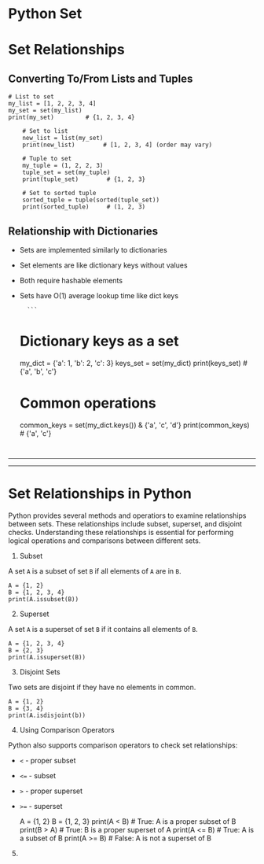 # Python Set
# Set Relationships

## Converting To/From Lists and Tuples

	# List to set
	my_list = [1, 2, 2, 3, 4]
	my_set = set(my_list)
	print(my_set)         # {1, 2, 3, 4}

        # Set to list
        new_list = list(my_set)
        print(new_list)        # [1, 2, 3, 4] (order may vary)

        # Tuple to set
        my_tuple = (1, 2, 2, 3)
        tuple_set = set(my_tuple)
        print(tuple_set)        # {1, 2, 3}

        # Set to sorted tuple
        sorted_tuple = tuple(sorted(tuple_set))
        print(sorted_tuple)     # (1, 2, 3)

## Relationship with Dictionaries

- Sets are implemented similarly to dictionaries
- Set elements are like dictionary keys without values
- Both require hashable elements
- Sets have O(1) average lookup time like dict keys

        ```
	# Dictionary keys as a set
	my_dict = {'a': 1, 'b': 2, 'c': 3}
	keys_set = set(my_dict)
	print(keys_set)                   # {'a', 'b', 'c'}

	# Common operations
	common_keys = set(my_dict.keys()) & {'a', 'c', 'd'}
	print(common_keys)                # {'a', 'c'}
	```


---
---

# Set Relationships in Python

Python provides several methods and operatiors to examine relationships between sets. These relationships include subset, superset, and disjoint checks. Understanding these relationships is essential for performing logical operations and comparisons between different sets.

1. Subset

A set `A` is a subset of set `B` if all elements of `A` are in `B`.

	A = {1, 2}
	B = {1, 2, 3, 4}
	print(A.issubset(B))

2. Superset

A set `A` is a superset of set `B` if it contains all elements of `B`.

	A = {1, 2, 3, 4}
	B = {2, 3}
	print(A.issuperset(B))

3. Disjoint Sets

Two sets are disjoint if they have no elements in common.

	A = {1, 2}
	B = {3, 4}
	print(A.isdisjoint(b))

4. Using Comparison Operators

Python also supports comparison operators to check set relationships:

- `<` - proper subset
- `<=` - subset
- `>` - proper superset
- `>=` - superset

	A = {1, 2}
	B = {1, 2, 3}
	print(A < B)     # True: A is a proper subset of B
	print(B > A)     # True: B is a proper superset of A
	print(A <= B)    # True: A is a subset of B
	print(A >= B)    # False: A is not a superset of B

5.

